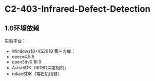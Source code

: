 # C2-403-Infrared-Defect-Detection

## 1.0环境依赖
实验平台：  
   * Windows10+VS2019
第三方库：  
   * opecv4.5.5  
   * open3dv0.10.0  
   * AstraSDK（RGBD深度相机）  
   * rokaeSDK（珞石机械臂）  

